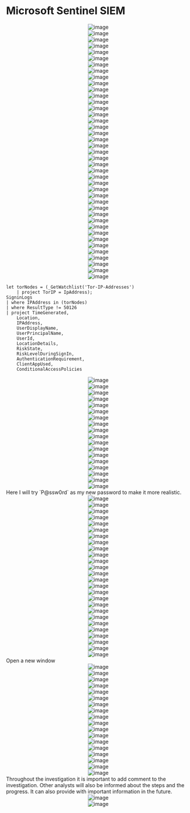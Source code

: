 # Microsoft Sentinel SIEM


<div style="text-align: center;"><img src="https://github.com/user-attachments/assets/9aa48c18-4f37-41e4-9201-fede82092ec0" alt="image"></div>
<div style="text-align: center;"><img src="https://github.com/user-attachments/assets/8e2f5af8-ad03-409e-82db-65c82a8995b0" alt="image"></div>
<div style="text-align: center;"><img src="https://github.com/user-attachments/assets/223c5b05-f7c4-45a8-8b45-0a63e3b34244" alt="image"></div>
<div style="text-align: center;"><img src="https://github.com/user-attachments/assets/0e00b795-a953-4556-bd81-af81dae5c98a" alt="image"></div>
<div style="text-align: center;"><img src="https://github.com/user-attachments/assets/8aab4fe1-be88-4108-9d85-a72756e7f51a" alt="image"></div>
<div style="text-align: center;"><img src="https://github.com/user-attachments/assets/966e7006-7485-49fa-b8c4-73524aab97fc" alt="image"></div>
<div style="text-align: center;"><img src="https://github.com/user-attachments/assets/74da3e8f-4d67-498f-874c-1e80351c315c" alt="image"></div>
<div style="text-align: center;"><img src="https://github.com/user-attachments/assets/8dff30a2-5bb2-4725-8daf-1a1063983024" alt="image"></div>
<div style="text-align: center;"><img src="https://github.com/user-attachments/assets/c2fe1339-dff3-49e0-8513-bdc4baceea50" alt="image"></div>

<div style="text-align: center;"><img src="https://github.com/user-attachments/assets/3f004019-ec02-4119-9f4f-867a7eb947be" alt="image"></div>
<div style="text-align: center;"><img src="https://github.com/user-attachments/assets/36bec134-1f39-4bf8-a669-db8c0e4d293b" alt="image"></div>
<div style="text-align: center;"><img src="https://github.com/user-attachments/assets/161c2be7-5cc6-4bef-bb20-4673c1bc7ae9" alt="image"></div>
<div style="text-align: center;"><img src="https://github.com/user-attachments/assets/c9e5803b-7907-4078-9805-a2ecd33a9bbc" alt="image"></div>

<div style="text-align: center;"><img src="https://github.com/user-attachments/assets/5d2d5b20-1137-4a6e-a3ea-f28d7e5be2b5" alt="image"></div>

<div style="text-align: center;"><img src="https://github.com/user-attachments/assets/a2f6d68d-24eb-43cc-9e5a-eeb7214b60a5" alt="image"></div>
<div style="text-align: center;"><img src="https://github.com/user-attachments/assets/f0e572ba-c0be-4a41-9f87-d4c44b03055a" alt="image"></div>
<div style="text-align: center;"><img src="https://github.com/user-attachments/assets/57ed114b-6714-4459-a5d5-856e2e038e22" alt="image"></div>
<div style="text-align: center;"><img src="https://github.com/user-attachments/assets/f7a91e22-c914-40b8-a724-27e4b6a522ff" alt="image"></div>

<div style="text-align: center;"><img src="https://github.com/user-attachments/assets/26e0d6cc-8c22-4314-b898-62c8cc9e55fc" alt="image"></div>
<div style="text-align: center;"><img src="https://github.com/user-attachments/assets/e35a51a1-3dc8-4b2f-adc9-742b10814b31" alt="image"></div>
<div style="text-align: center;"><img src="https://github.com/user-attachments/assets/a43ba24f-0e19-4def-92ec-2ad9deb750a0" alt="image"></div>
<div style="text-align: center;"><img src="https://github.com/user-attachments/assets/50c1043c-584a-4931-b184-74b450a2b308" alt="image"></div>
<div style="text-align: center;"><img src="https://github.com/user-attachments/assets/33ac5d18-08f9-4b1e-a745-7c3572c8d1bd" alt="image"></div>
<div style="text-align: center;"><img src="https://github.com/user-attachments/assets/bd9eb7ca-f67b-4e06-97ef-ef4b1efff0b5" alt="image"></div>
<div style="text-align: center;"><img src="https://github.com/user-attachments/assets/b926f558-ef40-4031-8c72-2c7248b1242b" alt="image"></div>
<div style="text-align: center;"><img src="https://github.com/user-attachments/assets/4e3d2290-bdfc-4ad8-bc61-7d45d7329270" alt="image"></div>

<div style="text-align: center;"><img src="https://github.com/user-attachments/assets/48357850-4ac2-4937-899f-c1c1c8445896" alt="image"></div>
<div style="text-align: center;"><img src="https://github.com/user-attachments/assets/fcc5349f-0bd3-43ea-a34f-cae792b39bb5" alt="image"></div>
<div style="text-align: center;"><img src="https://github.com/user-attachments/assets/f76d659d-af79-449c-940d-0b88c55f3d6c" alt="image"></div>
<div style="text-align: center;"><img src="https://github.com/user-attachments/assets/490faf6f-550a-4250-b031-ff42c99c6c7d" alt="image"></div>


<div style="text-align: center;"><img src="https://github.com/user-attachments/assets/ee067c9b-7cfa-4292-b31d-083a975843c2" alt="image"></div>
<div style="text-align: center;"><img src="https://github.com/user-attachments/assets/791c7e5b-53e4-4189-9188-0b7fbb856f7e" alt="image"></div>
<div style="text-align: center;"><img src="https://github.com/user-attachments/assets/8b231e43-0219-428e-b266-9656eb27907d" alt="image"></div>
<div style="text-align: center;"><img src="https://github.com/user-attachments/assets/e2a78424-3ceb-46e2-bd6d-451c328b65af" alt="image"></div>
<div style="text-align: center;"><img src="https://github.com/user-attachments/assets/059712fa-2d98-4fe9-be63-165b2f111f14" alt="image"></div>
<div style="text-align: center;"><img src="https://github.com/user-attachments/assets/cfe48c8a-e5a8-41f7-9206-ffbdf0ef571a" alt="image"></div>
<div style="text-align: center;"><img src="https://github.com/user-attachments/assets/9031e4c0-6636-4bfa-9f2a-a52fe528bf48" alt="image"></div>

<div style="text-align: center;"><img src="https://github.com/user-attachments/assets/323fef57-9192-4181-8af6-90b0215d69b6" alt="image"></div>
<div style="text-align: center;"><img src="https://github.com/user-attachments/assets/96d8a239-c4e7-4f64-94c6-9cb7bfe9ba23" alt="image"></div>
<div style="text-align: center;"><img src="https://github.com/user-attachments/assets/14386eb8-4243-4e6c-84a7-2ded495d8eb8" alt="image"></div>

<div style="text-align: center;"><img src="https://github.com/user-attachments/assets/26f19721-cbd7-4ef9-9078-4edf1f7efe15" alt="image"></div>

```
let torNodes = (_GetWatchlist('Tor-IP-Addresses') 
    | project TorIP = IpAddress);
SigninLogs
| where IPAddress in (torNodes)
| where ResultType != 50126
| project TimeGenerated, 
    Location, 
    IPAddress, 
    UserDisplayName, 
    UserPrincipalName, 
    UserId, 
    LocationDetails, 
    RiskState, 
    RiskLevelDuringSignIn, 
    AuthenticationRequirement, 
    ClientAppUsed, 
    ConditionalAccessPolicies
```

<div style="text-align: center;"><img src="https://github.com/user-attachments/assets/10313b34-964b-4a19-a8b9-114af0a088e3" alt="image"></div>
<div style="text-align: center;"><img src="https://github.com/user-attachments/assets/b81a719e-4626-49e4-8f80-cc20e426e5b5" alt="image"></div>
<div style="text-align: center;"><img src="https://github.com/user-attachments/assets/b230cdc4-0d1a-4aac-8170-2a6c63c3f919" alt="image"></div>
<div style="text-align: center;"><img src="https://github.com/user-attachments/assets/baddd4ba-a7d5-4ed8-b08e-e49820d20eb9" alt="image"></div>
<div style="text-align: center;"><img src="https://github.com/user-attachments/assets/d84866f8-b26d-41cd-8869-0c9041757653" alt="image"></div>
<div style="text-align: center;"><img src="https://github.com/user-attachments/assets/b69a8b90-5e61-4fd8-8f55-48731b13787f" alt="image"></div>

<div style="text-align: center;"><img src="https://github.com/user-attachments/assets/3d706812-5bf1-4982-9f3c-232c15990320" alt="image"></div>
<div style="text-align: center;"><img src="https://github.com/user-attachments/assets/aa295c4b-3f0b-463c-bc8e-99c9664b46d6" alt="image"></div>
<div style="text-align: center;"><img src="https://github.com/user-attachments/assets/450b93d7-f92b-4b70-b5cd-98dd78aa7a08" alt="image"></div>
<div style="text-align: center;"><img src="https://github.com/user-attachments/assets/8e31cd21-60fb-4c10-97ce-4a19ac16ba2e" alt="image"></div>
<div style="text-align: center;"><img src="https://github.com/user-attachments/assets/94a2e538-1d6d-430f-80d4-33ad7206bf9b" alt="image"></div>
<div style="text-align: center;"><img src="https://github.com/user-attachments/assets/dd5f6894-089a-4465-8ac7-0e3d63d043bf" alt="image"></div>
<div style="text-align: center;"><img src="https://github.com/user-attachments/assets/9c7a4b9d-f837-4ac0-a29a-bfec1ffab138" alt="image"></div>
<div style="text-align: center;"><img src="https://github.com/user-attachments/assets/1b10e07b-468e-4abc-9bdf-c6e698aa9f56" alt="image"></div>
<div style="text-align: center;"><img src="https://github.com/user-attachments/assets/cb2c1807-b9e7-481d-bb0c-9f2a581849e1" alt="image"></div>
<div style="text-align: center;"><img src="https://github.com/user-attachments/assets/320db19c-6874-4ee4-94da-ca6c35ba8959" alt="image"></div>
<div style="text-align: center;"><img src="https://github.com/user-attachments/assets/c33ff3c4-cfe0-4754-a0a6-f1985b26f8ce" alt="image"></div>
<div style="text-align: center;"><img src="https://github.com/user-attachments/assets/e00700dc-bafd-4a67-a77c-07d8aacc9a6e" alt="image"></div>
Here I will try `P@ssw0rd` as my new password to make it more realistic.
<div style="text-align: center;"><img src="https://github.com/user-attachments/assets/fd20f923-0a16-4e90-b3f7-5e4d747e251d" alt="image"></div>
<div style="text-align: center;"><img src="https://github.com/user-attachments/assets/429fe733-951b-48ad-acf3-8459461ead08" alt="image"></div>
<div style="text-align: center;"><img src="https://github.com/user-attachments/assets/7ceeca8b-586d-4995-80c9-a9c33f2b64de" alt="image"></div>

<div style="text-align: center;"><img src="https://github.com/user-attachments/assets/6704d00c-0b22-47c1-ae82-a90285df1b27" alt="image"></div>
<div style="text-align: center;"><img src="https://github.com/user-attachments/assets/ea34f9b3-fe20-4e01-9112-7fe011c2814f" alt="image"></div>
<div style="text-align: center;"><img src="https://github.com/user-attachments/assets/ac007fc7-c253-4710-99d5-f7fc9126e944" alt="image"></div>
<div style="text-align: center;"><img src="https://github.com/user-attachments/assets/a32fb431-d1ce-4547-8550-3f7ac90ec127" alt="image"></div>
<div style="text-align: center;"><img src="https://github.com/user-attachments/assets/1032b29f-5053-4a00-894f-10316e1b3d5e" alt="image"></div>
<div style="text-align: center;"><img src="https://github.com/user-attachments/assets/ae08f3d0-0f78-46fe-ab47-06f6a41e2093" alt="image"></div>
<div style="text-align: center;"><img src="https://github.com/user-attachments/assets/e0464e03-007a-48d8-b1b6-e6f6fc99ecec" alt="image"></div>
<div style="text-align: center;"><img src="https://github.com/user-attachments/assets/f55fe6f0-8402-4c82-bf8c-291be4942263" alt="image"></div>
<div style="text-align: center;"><img src="https://github.com/user-attachments/assets/e31fc91a-ff31-49cb-9e07-b685406d4be5" alt="image"></div>
<div style="text-align: center;"><img src="https://github.com/user-attachments/assets/420c814e-12bb-4ca7-80fc-b10846a481f8" alt="image"></div>

<div style="text-align: center;"><img src="https://github.com/user-attachments/assets/88f8de3e-0054-40a1-83a7-62c422695a8b" alt="image"></div>
<div style="text-align: center;"><img src="https://github.com/user-attachments/assets/7d380627-847d-4d13-baea-4f84603a06e8" alt="image"></div>
<div style="text-align: center;"><img src="https://github.com/user-attachments/assets/e8aa7db0-40ce-43fa-8652-0f199c31f6df" alt="image"></div>
<div style="text-align: center;"><img src="https://github.com/user-attachments/assets/8538da83-852b-423b-96b7-fae8735fc9aa" alt="image"></div>

<div style="text-align: center;"><img src="https://github.com/user-attachments/assets/e5b61e75-86cb-4b60-bffa-dd7e99dbc564" alt="image"></div>
<div style="text-align: center;"><img src="https://github.com/user-attachments/assets/bd4b1542-6efb-42ca-b453-457098b08312" alt="image"></div>
<div style="text-align: center;"><img src="https://github.com/user-attachments/assets/2ea4b421-3213-435e-8dce-b924ecc7b099" alt="image"></div>
<div style="text-align: center;"><img src="https://github.com/user-attachments/assets/83a286b4-48af-42a9-8955-272f9bc1bf05" alt="image"></div>
<div style="text-align: center;"><img src="https://github.com/user-attachments/assets/91c97bb1-7c05-4d8f-9c4c-d78d98bef176" alt="image"></div>
<div style="text-align: center;"><img src="https://github.com/user-attachments/assets/f740b8f6-f7b2-4453-ac16-10f1e73c7297" alt="image"></div>
<div style="text-align: center;"><img src="https://github.com/user-attachments/assets/e4d7fab9-fd6f-4f44-bee0-1d87f440751e" alt="image"></div>
<div style="text-align: center;"><img src="https://github.com/user-attachments/assets/a2d9aa6c-d24b-496b-97c5-1a668207739b" alt="image"></div>
<div style="text-align: center;"><img src="https://github.com/user-attachments/assets/a1a4aacb-ea7f-445a-bbb5-d7da91a18c0f" alt="image"></div>
Open a new window
<div style="text-align: center;"><img src="https://github.com/user-attachments/assets/7aae2f66-8990-49b4-b831-9a0a5f72e58d" alt="image"></div>
<div style="text-align: center;"><img src="https://github.com/user-attachments/assets/90bdba3e-c38e-40cf-bfcc-37ea5d5d4a10" alt="image"></div>
<div style="text-align: center;"><img src="https://github.com/user-attachments/assets/b43336c1-85ea-4b89-886f-75fc128f7943" alt="image"></div>
<div style="text-align: center;"><img src="https://github.com/user-attachments/assets/ee054e9b-6fa5-4791-b0d9-1d722c4376f9" alt="image"></div>
<div style="text-align: center;"><img src="https://github.com/user-attachments/assets/87827150-4f12-46ea-8156-13474798e24e" alt="image"></div>
<div style="text-align: center;"><img src="https://github.com/user-attachments/assets/12a92746-926a-473a-8f1a-2f7b831bf118" alt="image"></div>
<div style="text-align: center;"><img src="https://github.com/user-attachments/assets/3f6dbf95-c664-41d5-90bc-b23a3113ba83" alt="image"></div>
<div style="text-align: center;"><img src="https://github.com/user-attachments/assets/a21811e4-2892-4640-a150-bbe962ffb661" alt="image"></div>

<div style="text-align: center;"><img src="https://github.com/user-attachments/assets/48c6bd4f-25fd-423b-99e3-0bfff88ec303" alt="image"></div>
<div style="text-align: center;"><img src="https://github.com/user-attachments/assets/0f1b72e8-0c24-4e5f-b3d0-b1b39796ef7f" alt="image"></div>
<div style="text-align: center;"><img src="https://github.com/user-attachments/assets/c5abcba8-1394-45cd-a9b1-29cb7fec4626" alt="image"></div>
<div style="text-align: center;"><img src="https://github.com/user-attachments/assets/1e0eb092-9be7-4ae5-88e2-9ce193f1d0d0" alt="image"></div>
<div style="text-align: center;"><img src="https://github.com/user-attachments/assets/601a62f9-bf39-46f3-8c3f-f3beea7d2601" alt="image"></div>
<div style="text-align: center;"><img src="https://github.com/user-attachments/assets/e1d73f81-cc64-4ed6-9d3e-d05c5554aca6" alt="image"></div>
<div style="text-align: center;"><img src="https://github.com/user-attachments/assets/02ec9f29-7808-4d5c-a831-90b5b6bf06a9" alt="image"></div>
<div style="text-align: center;"><img src="https://github.com/user-attachments/assets/58e9b6f7-7a61-42b2-b4fe-a7d5fdd49a7a" alt="image"></div>
<div style="text-align: center;"><img src="https://github.com/user-attachments/assets/6714d329-c645-434e-bb8f-93d7b0e5eec8" alt="image"></div>
<div style="text-align: center;"><img src="https://github.com/user-attachments/assets/f492e3a9-485a-427c-b00f-6fb58f9bbc24" alt="image"></div>
Throughout the investigation it is important to add comment to the investigation. Other analysts will also be informed about the steps and the progress. It can also provide with important information in the future.
<div style="text-align: center;"><img src="https://github.com/user-attachments/assets/7c42599a-9817-4f94-86f8-0da485e3393a" alt="image"></div>
<div style="text-align: center;"><img src="https://github.com/user-attachments/assets/36dd7092-c83b-4dd7-80d2-ac431ac574e9" alt="image"></div>












